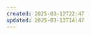 ```yaml
---
created: 2025-03-12T22:47
updated: 2025-03-13T14:47
---
```

[^1]: 一九三八年版《鲁迅全集》中无此篇，今据一九二七年七月《野草》初版本补入。